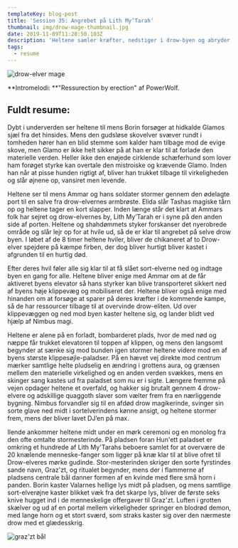 ```yaml
---
templateKey: blog-post
title: 'Session 35: Angrebet på Lith My’Tarah'
thumbnail: img/drow-mage-thumbnail.jpg
date: 2019-11-09T11:20:50.103Z
description: 'Heltene samler kræfter, nedstiger i drow-byen og abryder et demonisk ritual.'
tags:
  - resume
---
```

![drow-elver mage](/img/drow-mage.jpg)

**Intromelodi: **"Ressurection by erection" af PowerWolf.

## Fuldt resume:

Dybt i underverden ser heltene til mens Borin forsøger at hidkalde Glamos sjæl fra det hinsides. Mens den gudsløse skovelver svæver rundt i tomheden hører han en blid stemme som kalder ham tilbage mod de evige skove, men Glamo er ikke helt sikker på at han er klar til at forlade den materielle verden. Heller ikke den enøjede cirklende schæferhund som lover ham forøget styrke kan overtale den mistroiske og krævende Glamo. Inden han når at pisse hunden rigtigt af, bliver han trukket tilbage til virkeligheden og slår øjnene op, vansiret men levende.

Heltene ser til mens Ammar og hans soldater stormer gennem den ødelagte port til en salve fra drow-elvernes armbrøste. Elida slår Tashas magiske tårn op og heltene tager en kort slapper. Inden længe står det klart at Ammars folk har sejret og drow-elvernes by, Lith My’Tarah er i syne på den anden side af porten. Heltene og shahdømmets styker forskanser det nyerobrede område og slår lejr op for at hvile ud, så de er klar til angrebet på  selve drow byen. I løbet af de 8 timer heltene hviler, bliver de chikaneret af to Drow-elver spejdere på kæmpe firben, der dog bliver hurtigt bliver kastet i afgrunden til en hurtig død.

Efter deres hvil føler alle sig klar til at få slået sort-elverne ned og indtage byen en gang for alle. Heltene bliver enige med Ammar om at de får aktiveret byens elevator så hans styrker kan blive transporteret sikkert ned af byens høje klippevæg og mobiliseret der. Heltene bliver også enige med hinanden om at forsøge at sparer på deres kræfter i de kommende kampe, så de har ressourcer tilbage til at overvinde drow-eliten. Ud over klippevæggen og ned mod byen kaster heltene sig, og lander blidt ved hjælp af Nimbus magi.

Heltene er alene på en forladt, bombarderet plads, hvor de med nød og næppe får trukket elevatoren til toppen af klippen, og mens den langsomt begynder at sænke sig mod bunden igen stormer heltene videre mod en af byens største klippesøjle-paladser. På en hævet vej direkte mod centrum mærker samtlige helte pludselig en ændring i grottens aura, og grænsen mellem den materielle virkelighed og en anden verden svækkes, mens en skinger sang kastes ud fra paladset som nu er i sigte. Længere fremme på vejen opdager heltene et overfald, og hakker sig brutalt gennem 4 drow-elvere og adskillige quaggoth slaver som vælter frem fra en nærliggende bygning. Nimbus forvandler sig til en afdød drow magikerinde, svinger sin sorte glave ned midt i sortelverindens kønne ansigt, og heltene stormer frem, mens der bliver lavet DJ’en på max.

Ilende ankommer heltene midt under en mørk ceremoni og en monolog fra den ofte omtalte  stormesterinde. På pladsen foran Hun'ett paladset er omkring et hundrede af Lith My'Tarahs beboere samlet for at overvære de 20 knælende menneske-fanger som ligger på knæ klar til at blive ofret til Drow-elveres mørke gudinde. Stor-mesterinden skriger den sorte fyrstindes sande navn, Graz'zt, og ritualet begynder, mens der i flammerne af pladsens centrale bål danner formen af en kvinde med flere små horn i panden. Borin kaster Valarnes hellige lys midt på pladsen, og mens samtlige sort-elverøjne kaster blikket væk fra det skarpe lys, bliver de første seks knive hugget ind i de menneskelige offergaver til Graz'zt. Luften i grotten skælver og ud af en portal mellem  virkeligheder springer en blodrød demon, med lange horn og et stort sværd, som straks kaster sig over den nærmeste drow med et glædesskrig.

![graz'zt bål](/img/bonfire.jpg)
